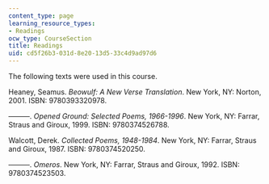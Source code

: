 ```yaml
---
content_type: page
learning_resource_types:
- Readings
ocw_type: CourseSection
title: Readings
uid: cd5f26b3-031d-8e20-13d5-33c4d9ad97d6
---
```


The following texts were used in this course.

Heaney, Seamus. _Beowulf: A New Verse Translation_. New York, NY: Norton, 2001. ISBN: 9780393320978.

———. _Opened Ground: Selected Poems, 1966-1996_. New York, NY: Farrar, Straus and Giroux, 1999. ISBN: 9780374526788.

Walcott, Derek. _Collected Poems, 1948-1984_. New York, NY: Farrar, Straus and Giroux, 1987. ISBN: 9780374520250.

———. _Omeros_. New York, NY: Farrar, Straus and Giroux, 1992. ISBN: 9780374523503.